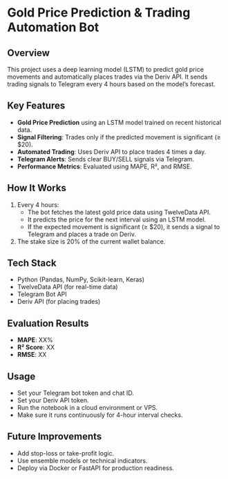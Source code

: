 
# Gold Price Prediction & Trading Automation Bot

## Overview
This project uses a deep learning model (LSTM) to predict gold price movements and automatically places trades via the Deriv API. It sends trading signals to Telegram every 4 hours based on the model’s forecast.

## Key Features
- **Gold Price Prediction** using an LSTM model trained on recent historical data.
- **Signal Filtering**: Trades only if the predicted movement is significant (≥ $20).
- **Automated Trading**: Uses Deriv API to place trades 4 times a day.
- **Telegram Alerts**: Sends clear BUY/SELL signals via Telegram.
- **Performance Metrics**: Evaluated using MAPE, R², and RMSE.

## How It Works
1. Every 4 hours:
   - The bot fetches the latest gold price data using TwelveData API.
   - It predicts the price for the next interval using an LSTM model.
   - If the expected movement is significant (≥ $20), it sends a signal to Telegram and places a trade on Deriv.
2. The stake size is 20% of the current wallet balance.

## Tech Stack
- Python (Pandas, NumPy, Scikit-learn, Keras)
- TwelveData API (for real-time data)
- Telegram Bot API
- Deriv API (for placing trades)

## Evaluation Results
- **MAPE**: XX%
- **R² Score**: XX
- **RMSE**: XX

## Usage
- Set your Telegram bot token and chat ID.
- Set your Deriv API token.
- Run the notebook in a cloud environment or VPS.
- Make sure it runs continuously for 4-hour interval checks.

## Future Improvements
- Add stop-loss or take-profit logic.
- Use ensemble models or technical indicators.
- Deploy via Docker or FastAPI for production readiness.
